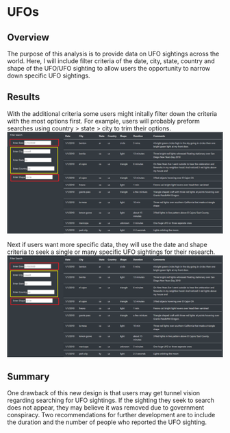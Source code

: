 # UFOs

## Overview
The purpose of this analysis is to provide data on UFO sightings across the world. Here, I will include filter criteria of the date, city, state, country and shape of the UFO/UFO sighting to allow users the opportunity to narrow down specific UFO sightings.

## Results

With the additional criteria some users might initally filter down the criteria with the most options first. For example, users will probably preform searches using country > state > city to trim their options. 
![UFO-Sighting-Search.png](Images/UFO-Sighting-Search.png)

Next if users want more specific data, they will use the date and shape criteria to seek a single or many specific UFO sightings for their research.
![UFO-Sighting-Search.png](Images/UFO-Sighting-Search.png)

## Summary

One drawback of this new design is that users may get tunnel vision regarding searching for UFO sightings. If the sighting they seek to search does not appear, they may believe it was removed due to government conspiracy. Two recommendations for further development are to include the duration and the number of people who reported the UFO sighting.
